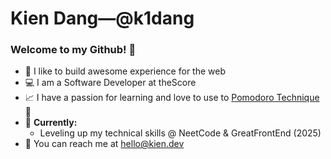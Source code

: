 ﻿# Kien Dang—@k1dang

### Welcome to my Github! 👋

- 🎯 I like to build awesome experience for the web
- 💻 I am a Software Developer at theScore
- 📈 I have a passion for learning and love to use to [Pomodoro Technique](https://kiendang.me/tags/pomodoro) 🍅
- 🌱 **Currently:**
    - Leveling up my technical skills @ NeetCode & GreatFrontEnd (2025)
- 📮 You can reach me at [hello@kien.dev](mailto:hello@kien.dev)


